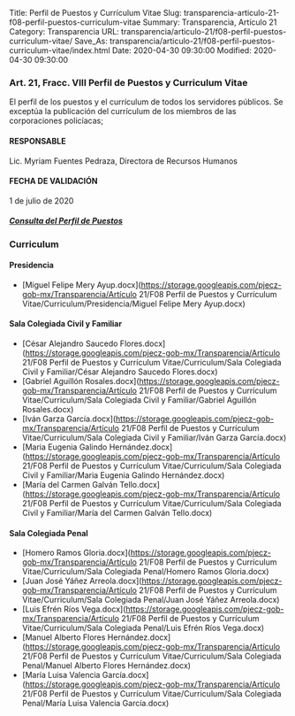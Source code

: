 Title: Perfil de Puestos y Currículum Vitae
Slug: transparencia-articulo-21-f08-perfil-puestos-curriculum-vitae
Summary: Transparencia, Artículo 21
Category: Transparencia
URL: transparencia/articulo-21/f08-perfil-puestos-curriculum-vitae/
Save_As: transparencia/articulo-21/f08-perfil-puestos-curriculum-vitae/index.html
Date: 2020-04-30 09:30:00
Modified: 2020-04-30 09:30:00


### Art. 21, Fracc. VIII Perfil de Puestos y Curriculum Vitae

El perfil de los puestos y el currículum de todos los servidores públicos. Se exceptúa la publicación del currículum de los miembros de las corporaciones policíacas;

#### RESPONSABLE

Lic. Myriam Fuentes Pedraza, Directora de Recursos Humanos

#### FECHA DE VALIDACIÓN

1 de julio de 2020

##### [Consulta del Perfil de Puestos](http://congresocoahuila.gob.mx/transparencia/03/Leyes_Coahuila/coa61.pdf)


### Curriculum


#### Presidencia


* [Miguel Felipe Mery Ayup.docx](https://storage.googleapis.com/pjecz-gob-mx/Transparencia/Artículo 21/F08 Perfil de Puestos y Currículum Vitae/Curriculum/Presidencia/Miguel Felipe Mery Ayup.docx)


#### Sala Colegiada Civil y Familiar


* [César Alejandro Saucedo Flores.docx](https://storage.googleapis.com/pjecz-gob-mx/Transparencia/Artículo 21/F08 Perfil de Puestos y Currículum Vitae/Curriculum/Sala Colegiada Civil y Familiar/César Alejandro Saucedo Flores.docx)
* [Gabriel Aguillón Rosales.docx](https://storage.googleapis.com/pjecz-gob-mx/Transparencia/Artículo 21/F08 Perfil de Puestos y Currículum Vitae/Curriculum/Sala Colegiada Civil y Familiar/Gabriel Aguillón Rosales.docx)
* [Iván Garza García.docx](https://storage.googleapis.com/pjecz-gob-mx/Transparencia/Artículo 21/F08 Perfil de Puestos y Currículum Vitae/Curriculum/Sala Colegiada Civil y Familiar/Iván Garza García.docx)
* [Maria Eugenia Galindo Hernández.docx](https://storage.googleapis.com/pjecz-gob-mx/Transparencia/Artículo 21/F08 Perfil de Puestos y Currículum Vitae/Curriculum/Sala Colegiada Civil y Familiar/Maria Eugenia Galindo Hernández.docx)
* [María del Carmen Galván Tello.docx](https://storage.googleapis.com/pjecz-gob-mx/Transparencia/Artículo 21/F08 Perfil de Puestos y Currículum Vitae/Curriculum/Sala Colegiada Civil y Familiar/María del Carmen Galván Tello.docx)


#### Sala Colegiada Penal


* [Homero Ramos Gloria.docx](https://storage.googleapis.com/pjecz-gob-mx/Transparencia/Artículo 21/F08 Perfil de Puestos y Currículum Vitae/Curriculum/Sala Colegiada Penal/Homero Ramos Gloria.docx)
* [Juan José Yáñez Arreola.docx](https://storage.googleapis.com/pjecz-gob-mx/Transparencia/Artículo 21/F08 Perfil de Puestos y Currículum Vitae/Curriculum/Sala Colegiada Penal/Juan José Yáñez Arreola.docx)
* [Luis Efrén Ríos Vega.docx](https://storage.googleapis.com/pjecz-gob-mx/Transparencia/Artículo 21/F08 Perfil de Puestos y Currículum Vitae/Curriculum/Sala Colegiada Penal/Luis Efrén Ríos Vega.docx)
* [Manuel Alberto Flores Hernández.docx](https://storage.googleapis.com/pjecz-gob-mx/Transparencia/Artículo 21/F08 Perfil de Puestos y Currículum Vitae/Curriculum/Sala Colegiada Penal/Manuel Alberto Flores Hernández.docx)
* [María Luisa Valencia García.docx](https://storage.googleapis.com/pjecz-gob-mx/Transparencia/Artículo 21/F08 Perfil de Puestos y Currículum Vitae/Curriculum/Sala Colegiada Penal/María Luisa Valencia García.docx)


